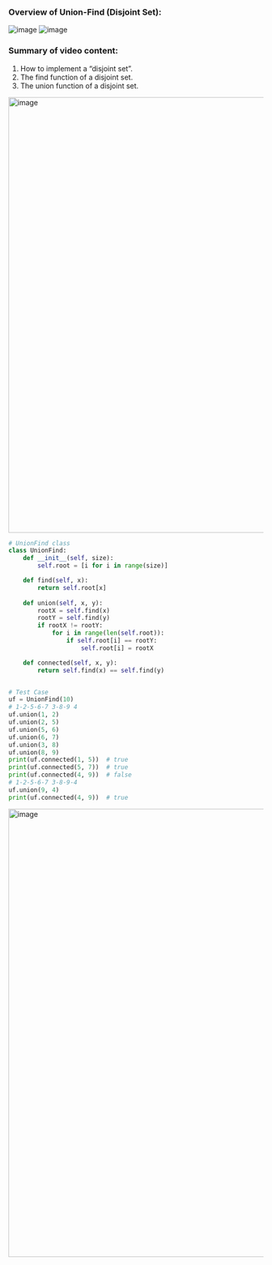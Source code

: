 ### Overview of Union-Find (Disjoint Set):

![image](https://user-images.githubusercontent.com/35987583/178125885-0fee9d57-8eaa-47b8-b068-5644e8673d9b.png)
![image](https://user-images.githubusercontent.com/35987583/178126047-ee5328ed-f538-4154-a51f-5604a00b31b5.png)


### Summary of video content:
1. How to implement a “disjoint set”.
2. The find function of a disjoint set.
3. The union function of a disjoint set.

<img width="860" alt="image" src="https://user-images.githubusercontent.com/35987583/178126312-44bf89aa-9b5a-4459-9070-cbb1626c3804.png">


```python
# UnionFind class
class UnionFind:
    def __init__(self, size):
        self.root = [i for i in range(size)]

    def find(self, x):
        return self.root[x]
		
    def union(self, x, y):
        rootX = self.find(x)
        rootY = self.find(y)
        if rootX != rootY:
            for i in range(len(self.root)):
                if self.root[i] == rootY:
                    self.root[i] = rootX

    def connected(self, x, y):
        return self.find(x) == self.find(y)


# Test Case
uf = UnionFind(10)
# 1-2-5-6-7 3-8-9 4
uf.union(1, 2)
uf.union(2, 5)
uf.union(5, 6)
uf.union(6, 7)
uf.union(3, 8)
uf.union(8, 9)
print(uf.connected(1, 5))  # true
print(uf.connected(5, 7))  # true
print(uf.connected(4, 9))  # false
# 1-2-5-6-7 3-8-9-4
uf.union(9, 4)
print(uf.connected(4, 9))  # true
```


<img width="885" alt="image" src="https://user-images.githubusercontent.com/35987583/178126479-b5acd9d7-ff66-45c2-a170-b1ff81e13650.png">
